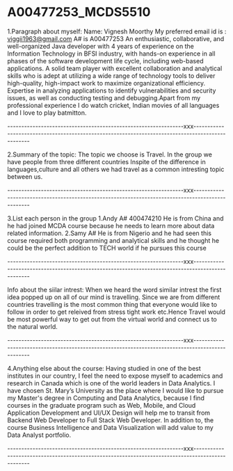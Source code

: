 # A00477253_MCDS5510

1.Paragraph about myself:
Name: Vignesh Moorthy
My preferred email id is : viggii1963@gmail.com 
A# is A00477253
An enthusiastic, collaborative, and well-organized Java developer with 4 years of experience on the Information Technology in BFSI industry, with hands-on experience in all phases of the software development life cycle, including web-based applications. A solid team player with excellent collaboration and analytical skills who is adept at utilizing a wide range of technology tools to deliver high-quality, high-impact work to maximize organizational efficiency. Expertise in analyzing applications to identify vulnerabilities and security issues, as well as conducting testing and debugging.Apart from my professional experience I do watch cricket, Indian movies of all languages and I love to play batmitton.

---------------------------------------------------------------xxx-------------------------------------------------------------------------------------------------

2.Summary of the topic: 
The topic we choose is Travel. In the group we have people from three different countries Inspite of the difference in languages,culture and all others we had travel as a common intresting topic between us.

---------------------------------------------------------------xxx-------------------------------------------------------------------------------------------------

3.List each person in the group 
	1.Andy A# 400474210 
		He is from China and he had joined MCDA course because he needs to learn more about data related information.
	2.Samy A#
		He is from Nigerio and he had seen this course required both programming and analytical skills and 
		he thought he could be the perfect addition to TECH world if he pursues this course

---------------------------------------------------------------xxx-------------------------------------------------------------------------------------------------


  Info about the siilar intrest:
	When we heard the word similar intrest the first idea popped up on all of our mind is travelling. Since we are from different countries
	travelling is the most common thing that everyone would like to follow in order to get releived from stress tight work etc.Hence Travel would 
	be most powerful way to get out from the virtual world and connect us to the natural world.

 ---------------------------------------------------------------xxx-------------------------------------------------------------------------------------------------


4.Anything else about the course:
	Having studied in one of the best institutes in our country, I feel the need to expose myself to
	academics and research in Canada which is one of the world leaders in Data Analytics. I have chosen
	St. Mary’s University as the place where I would like to pursue my Master's degree in Computing and
	Data Analytics, because I find courses in the graduate program such as Web, Mobile, and Cloud
	Application Development and UI/UX Design will help me to transit from Backend Web Developer to
	Full Stack Web Developer. In addition to, the course Business Intelligence and Data Visualization will
	add value to my Data Analyst portfolio.

 ---------------------------------------------------------------xxx-------------------------------------------------------------------------------------------------
